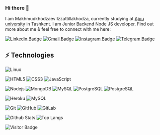 ### Hi there 👋

I am Makhmudkhodzaev Izzattillakhodza, currently studying at [Ajou university](https://www.ajou.uz/) in Tashkent. I am Junior Backend Node JS developer. Find out more about me & feel free to connect with me here:

[![Linkedin Badge](https://img.shields.io/badge/-Khodza-blue?style=flat&logo=Linkedin&logoColor=white&link=https://www.linkedin.com/in/ulugbek-temirov-844a84208//)](https://www.linkedin.com/in/izzattillakhodza-makhmudkhodzaev-229003252/)
[![Gmail Badge](https://img.shields.io/badge/-khodzapro@gmail.com-c14438?style=flat&logo=Gmail&logoColor=white&link=mailto:khodzapro@gmail.com)](mailto:khodzapro@gmail.com)
[![Instagram Badge](https://img.shields.io/badge/-khodza_i-critical?style=flat&logo=instagram&logoColor=white&link=https://instagram.com/khodza_i)](https://www.instagram.com/khodza_i)
[![Telegram Badge](https://img.shields.io/badge/-khodza_i-orange?style=flat&logo=telegram&logoColor=white&link=https://www.t.me/khodza_i)](https://www.t.me/khodza_i)


## ⚡ Technologies


![Linux](https://img.shields.io/badge/-Linux-black?style=flat&logo=linux)
<!-- ![TypeScript](https://img.shields.io/badge/-TypeScript-007ACC?style=flat&logo=typescript&logoColor=white) -->
![HTML5](https://img.shields.io/badge/-HTML5-E34F26?style=flat&logo=html5&logoColor=white)
![CSS3](https://img.shields.io/badge/-CSS3-1572B6?style=flat&logo=css3)
![JavaScript](https://img.shields.io/badge/-JavaScript-black?style=flat&logo=javascript)
<!-- ![Bootstrap](https://img.shields.io/badge/-Bootstrap-563D7C?style=flat&logo=bootstrap&logoColor=white) -->

![Nodejs](https://img.shields.io/badge/-Nodejs-black?style=flat&logo=Node.js)
![MongoDB](https://img.shields.io/badge/-MongoDB-black?style=flat&logo=mongodb)
![MySQL](https://img.shields.io/badge/-Expressjs-black?style=flat&logo=express&logoColor=orange)
![PostgreSQL](https://img.shields.io/badge/-Mongoose-336791?style=flat&logo=mongoose&logoColor=white)
![PostgreSQL](https://img.shields.io/badge/-PostgreSQL-336791?style=flat&logo=postgresql&logoColor=white)
<!-- ![GraphQL](https://img.shields.io/badge/-GraphQL-E10098?style=flat&logo=graphql) -->
<!-- ![Apollo GraphQL](https://img.shields.io/badge/-Apollo%20GraphQL-311C87?style=flat&logo=apollo-graphql) -->
<!-- ![MySQL](https://img.shields.io/badge/-MySQL-black?style=flat&logo=mysql&logoColor=white) -->
![Heroku](https://img.shields.io/badge/-Heroku-430098?style=flat&logo=heroku)
![MySQL](https://img.shields.io/badge/-Postman-black?style=flat&logo=postman&logoColor=orange)


![Git](https://img.shields.io/badge/-Git-black?style=flat&logo=git)
![GitHub](https://img.shields.io/badge/-GitHub-181717?style=flat&logo=github)
![GitLab](https://img.shields.io/badge/-GitLab-FCA121?style=flat&logo=gitlab)
<!-- ![Amazon AWS](https://img.shields.io/badge/Amazon%20AWS-232F3E?style=flat&logo=amazon-aws) -->
<!-- ![BitBucket](https://img.shields.io/badge/-BitBucket-darkblue?style=flat&logo=bitbucket) -->
<!-- ![GO](https://img.shields.io/badge/-Go-darkblue?style=flat&logo=bitbucket) -->

![Github Stats](https://github-readme-stats.vercel.app/api?username=khodza&count_private=true&show_icons=true&include_all_commits=true&theme=dark)
![Top Langs](https://github-readme-stats.vercel.app/api/top-langs/?username=khodza&hide=TeX&layout=compact&theme=dark)

![Visitor Badge](https://visitor-badge.laobi.icu/badge?page_id=khodza.khodza)
